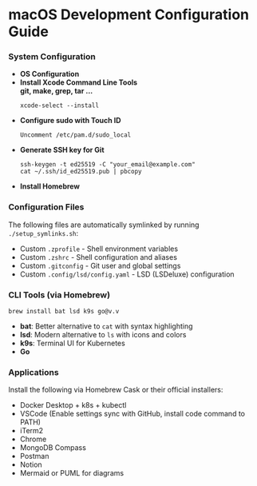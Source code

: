 # macOS Development Configuration Guide

### System Configuration
- **OS Configuration**
- **Install Xcode Command Line Tools**<br>
  **git, make, grep, tar ...**
  ```
  xcode-select --install
  ```
- **Configure sudo with Touch ID**
  ```
  Uncomment /etc/pam.d/sudo_local
  ```
- **Generate SSH key for Git**
  ```
  ssh-keygen -t ed25519 -C "your_email@example.com"
  cat ~/.ssh/id_ed25519.pub | pbcopy
  ```
- **Install Homebrew**

### Configuration Files
The following files are automatically symlinked by running `./setup_symlinks.sh`:
- Custom `.zprofile` - Shell environment variables
- Custom `.zshrc` - Shell configuration and aliases
- Custom `.gitconfig` - Git user and global settings
- Custom `.config/lsd/config.yaml` - LSD (LSDeluxe) configuration

### CLI Tools (via Homebrew)
```
brew install bat lsd k9s go@v.v
```
- **bat**: Better alternative to `cat` with syntax highlighting
- **lsd**: Modern alternative to `ls` with icons and colors
- **k9s**: Terminal UI for Kubernetes
- **Go**

### Applications
Install the following via Homebrew Cask or their official installers:
- Docker Desktop + k8s + kubectl
- VSCode (Enable settings sync with GitHub, install code command to PATH)
- iTerm2
- Chrome
- MongoDB Compass
- Postman
- Notion
- Mermaid or PUML for diagrams
